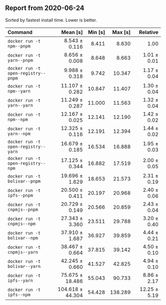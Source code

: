 ## Report from 2020-06-24

Sorted by fastest install time. Lower is better.


| Command | Mean [s] | Min [s] | Max [s] | Relative |
|:---|---:|---:|---:|---:|
| `docker run -t npm--pnpm` | 8.543 ± 0.116 | 8.411 | 8.630 | 1.00 |
| `docker run -t yarn--pnpm` | 8.656 ± 0.008 | 8.648 | 8.663 | 1.01 ± 0.01 |
| `docker run -t open-registry--pnpm` | 9.988 ± 0.318 | 9.742 | 10.347 | 1.17 ± 0.04 |
| `docker run -t npm--yarn` | 11.107 ± 0.282 | 10.847 | 11.407 | 1.30 ± 0.04 |
| `docker run -t yarn--yarn` | 11.249 ± 0.287 | 11.000 | 11.563 | 1.32 ± 0.04 |
| `docker run -t npm--npm` | 12.167 ± 0.025 | 12.141 | 12.190 | 1.42 ± 0.02 |
| `docker run -t yarn--npm` | 12.325 ± 0.116 | 12.191 | 12.394 | 1.44 ± 0.02 |
| `docker run -t open-registry--yarn` | 16.679 ± 0.185 | 16.534 | 16.888 | 1.95 ± 0.03 |
| `docker run -t open-registry--npm` | 17.125 ± 0.344 | 16.882 | 17.519 | 2.00 ± 0.05 |
| `docker run -t bolivar--pnpm` | 19.696 ± 1.629 | 18.653 | 21.573 | 2.31 ± 0.19 |
| `docker run -t ipfs--pnpm` | 20.500 ± 0.411 | 20.197 | 20.968 | 2.40 ± 0.06 |
| `docker run -t cnpmjs--pnpm` | 20.729 ± 0.149 | 20.566 | 20.859 | 2.43 ± 0.04 |
| `docker run -t cnpmjs--npm` | 27.343 ± 3.360 | 23.511 | 29.788 | 3.20 ± 0.40 |
| `docker run -t bolivar--npm` | 37.910 ± 1.687 | 36.927 | 39.859 | 4.44 ± 0.21 |
| `docker run -t cnpmjs--yarn` | 38.467 ± 0.664 | 37.815 | 39.142 | 4.50 ± 0.10 |
| `docker run -t bolivar--yarn` | 42.245 ± 0.660 | 41.527 | 42.825 | 4.94 ± 0.10 |
| `docker run -t ipfs--yarn` | 75.675 ± 18.486 | 55.043 | 90.733 | 8.86 ± 2.17 |
| `docker run -t ipfs--npm` | 104.618 ± 44.304 | 54.428 | 138.289 | 12.25 ± 5.19 |
